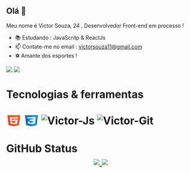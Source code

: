 ## Olá 👋

Meu nome é Victor Souza, 24 , Desenvolvedor Front-end em processo !
 
 - 📚 Estudando : JavaScritp & ReactJs
 - 📫 Contate-me no email : victorsouza11@gmail.com
 - ⚽ Amante dos esportes !
 <div>
  <a href="https://www.linkedin.com/in/victor-souza-b4a4811a4" target="_blank"><img src="https://img.shields.io/badge/-LinkedIn-%230077B5?style=for-the-badge&logo=linkedin&logoColor=white" target="_blank"></a> 
     <a href = "mailto:victorsouza11@gmail.com"><img src="https://img.shields.io/badge/-Gmail-%23333?style=for-the-badge&logo=gmail&logoColor=white" target="_blank"></a>
 </div>

 <h1>Tecnologias & ferramentas

<div style="display: inline_block"><br>
  <img align="center" alt="Victor-HTML" height="30" width="40" src="https://raw.githubusercontent.com/devicons/devicon/master/icons/html5/html5-original.svg">
  <img align="center" alt="Victor-CSS" height="30" width="40" src="https://raw.githubusercontent.com/devicons/devicon/master/icons/css3/css3-original.svg">
  <img  align= "center" alt= "Victor-Js" height="30" width="40" src="https://cdn.jsdelivr.net/gh/devicons/devicon/icons/javascript/javascript-original.svg" />
  <img  align= "center" alt= "Victor-Git" height="30" width="40"src="https://cdn.jsdelivr.net/gh/devicons/devicon/icons/git/git-original.svg" />
</div>


 <h1>GitHub Status

<div align="center">
  <a href="https://github.com/Victorcsouza">
  <img height="180em" src="https://github-readme-stats.vercel.app/api?username=Victorcsouza&show_icons=true&theme=onedark&include_all_commits=true&count_private=true"/>
  <img height="180em" src="https://github-readme-stats.vercel.app/api/top-langs/?username=Victorcsouza&layout=compact&langs_count=7&theme=onedark"/>
</div>



